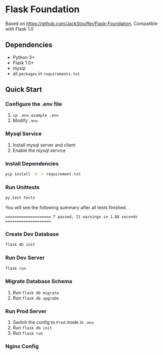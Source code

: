 # Flask Foundation
Based on https://github.com/JackStouffer/Flask-Foundation. Compatible with Flask 1.0

## Dependencies
- Python 3+
- Flask 1.0+
- mysql
- all `packages` in `requirements.txt`

## Quick Start

### Configure the .env file
1. `cp .env.example .env`
2. Modify `.env`

### Mysql Service
1. Install mysql server and client
2. Enable the mysql service

### Install Dependencies
```bash
pip install -U -r requirement.txt
```

### Run Unittests
```bash
py.test tests 
```
You will see the following summary after all tests finished.
```text
==================== 7 passed, 21 warnings in 1.88 seconds ====================
```
### Create Dev Database
```bash
flask db init
```

### Run Dev Server
```bash
flask run
```

### Migrate Database Schema
1. Run `flask db migrate`
2. Run `flask db upgrade`

### Run Prod Server
1. Switch the config to `Prod` mode in `.env`
2. Run `flask db init`
3. Run `flask run`

### Nginx Config
 
